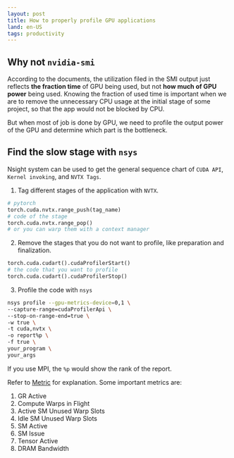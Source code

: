 ```yaml
---
layout: post
title: How to properly profile GPU applications
land: en-US
tags: productivity
---
```


## Why not `nvidia-smi`

According to the documents, the utilization filed in the SMI output just reflects **the fraction time** of GPU being used, but not **how much of GPU power** being used. Knowing the fraction of used time is important when we are to remove the unnecessary CPU usage at the initial stage of some project, so that the app would not be blocked by CPU. 

But when most of job is done by GPU, we need to profile the output power of the GPU and determine which part is the bottleneck. 

## Find the slow stage with `nsys`

Nsight system can be used to get the general sequence chart of `CUDA API`, `Kernel invoking`, and `NVTX Tags`. 

1. Tag different stages of the application with `NVTX`. 
```python
# pytorch
torch.cuda.nvtx.range_push(tag_name)
# code of the stage
torch.cuda.nvtx.range_pop()
# or you can warp them with a context manager
```
2. Remove the stages that you do not want to profile, like preparation and finalization. 
```python
torch.cuda.cudart().cudaProfilerStart()
# the code that you want to profile
torch.cuda.cudart().cudaProfilerStop()
```
3. Profile the code with `nsys`
```bash
nsys profile --gpu-metrics-device=0,1 \
--capture-range=cudaProfilerApi \
--stop-on-range-end=true \
-w true \
-t cuda,nvtx \
-o report%p \
-f true \
your_program \
your_args 
```
If you use MPI, the `%p` would show the rank of the report. 

Refer to [Metric](https://docs.nvidia.com/nsight-systems/UserGuide/index.html#gpu-metric-sampling) for explanation. 
Some important metrics are:
1. GR Active 
2. Compute Warps in Flight
3. Active SM Unused Warp Slots 
4. Idle SM Unused Warp Slots 
5. SM Active
6. SM Issue
7. Tensor Active
8. DRAM Bandwidth